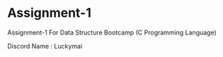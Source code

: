 # Assignment-1
Assignment-1 For Data Structure Bootcamp (C Programming Language)

Discord Name : Luckymai
